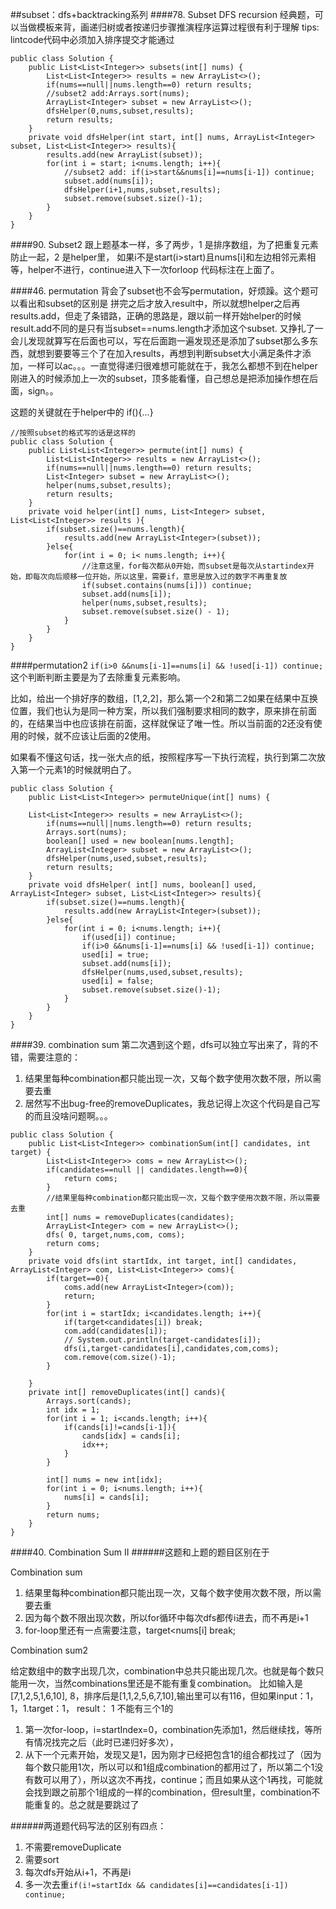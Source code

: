 ##subset：dfs+backtracking系列
####78. Subset
DFS recursion 经典题，可以当做模板来背，画递归树或者按递归步骤推演程序运算过程很有利于理解
tips: lintcode代码中必须加入排序提交才能通过
```
public class Solution {
    public List<List<Integer>> subsets(int[] nums) {
        List<List<Integer>> results = new ArrayList<>();
        if(nums==null||nums.length==0) return results;
        //subset2 add:Arrays.sort(nums);
        ArrayList<Integer> subset = new ArrayList<>();
        dfsHelper(0,nums,subset,results);
        return results;
    }
    private void dfsHelper(int start, int[] nums, ArrayList<Integer> subset, List<List<Integer>> results){
        results.add(new ArrayList(subset));
        for(int i = start; i<nums.length; i++){
            //subset2 add: if(i>start&&nums[i]==nums[i-1]) continue;
            subset.add(nums[i]);
            dfsHelper(i+1,nums,subset,results);
            subset.remove(subset.size()-1);
        }  
    }
}
```

####90. Subset2
跟上题基本一样，多了两步，1 是排序数组，为了把重复元素防止一起，2 是helper里， 如果i不是start(i>start)且nums[i]和左边相邻元素相等，helper不进行，continue进入下一次forloop
代码标注在上面了。

####46. permutation
背会了subset也不会写permutation，好烦躁。这个题可以看出和subset的区别是 拼完之后才放入result中，所以就想helper之后再results.add，但走了条错路，正确的思路是，跟以前一样开始helper的时候result.add不同的是只有当subset==nums.length才添加这个subset. 又挣扎了一会儿发现就算写在后面也可以，写在后面跑一遍发现还是添加了subset那么多东西，就想到要要等三个了在加入results，再想到判断subset大小满足条件才添加，一样可以ac。。。一直觉得递归很难想可能就在于，我怎么都想不到在helper刚进入的时候添加上一次的subset，顶多能看懂，自己想总是把添加操作想在后面，sign。。

这题的关键就在于helper中的 if(){...}
```
//按照subset的格式写的话是这样的
public class Solution {
    public List<List<Integer>> permute(int[] nums) {
        List<List<Integer>> results = new ArrayList<>();
        if(nums==null||nums.length==0) return results;
        List<Integer> subset = new ArrayList<>();
        helper(nums,subset,results);
        return results;
    }
    private void helper(int[] nums, List<Integer> subset, List<List<Integer>> results ){
        if(subset.size()==nums.length){
            results.add(new ArrayList<Integer>(subset));
        }else{
            for(int i = 0; i< nums.length; i++){
                //注意这里，for每次都从0开始，而subset是每次从startindex开始，即每次向后顺移一位开始，所以这里，需要if，意思是放入过的数字不再重复放
                if(subset.contains(nums[i])) continue;
                subset.add(nums[i]);
                helper(nums,subset,results);
                subset.remove(subset.size() - 1);
            }
        }
    }
}
```

####permutation2
`if(i>0 &&nums[i-1]==nums[i] && !used[i-1]) continue; `这个判断判断主要是为了去除重复元素影响。

比如，给出一个排好序的数组，[1,2,2]，那么第一个2和第二2如果在结果中互换位置，我们也认为是同一种方案，所以我们强制要求相同的数字，原来排在前面的，在结果当中也应该排在前面，这样就保证了唯一性。所以当前面的2还没有使用的时候，就不应该让后面的2使用。

如果看不懂这句话，找一张大点的纸，按照程序写一下执行流程，执行到第二次放入第一个元素1的时候就明白了。
```
public class Solution {
    public List<List<Integer>> permuteUnique(int[] nums) {
        
    List<List<Integer>> results = new ArrayList<>();
        if(nums==null||nums.length==0) return results;
        Arrays.sort(nums);
        boolean[] used = new boolean[nums.length];
        ArrayList<Integer> subset = new ArrayList<>();
        dfsHelper(nums,used,subset,results);
        return results;
    }
    private void dfsHelper( int[] nums, boolean[] used, ArrayList<Integer> subset, List<List<Integer>> results){
        if(subset.size()==nums.length){
            results.add(new ArrayList<Integer>(subset));
        }else{
            for(int i = 0; i<nums.length; i++){
                if(used[i]) continue;
                if(i>0 &&nums[i-1]==nums[i] && !used[i-1]) continue;
                used[i] = true;
                subset.add(nums[i]);
                dfsHelper(nums,used,subset,results);
                used[i] = false;
                subset.remove(subset.size()-1);
            }  
        }
    }
}
```

####39. combination sum
第二次遇到这个题，dfs可以独立写出来了，背的不错，需要注意的：

1. 结果里每种combination都只能出现一次，又每个数字使用次数不限，所以需要去重
2. 居然写不出bug-free的removeDuplicates，我总记得上次这个代码是自己写的而且没啥问题啊。。。

```
public class Solution {
    public List<List<Integer>> combinationSum(int[] candidates, int target) {
        List<List<Integer>> coms = new ArrayList<>();
        if(candidates==null || candidates.length==0){
            return coms;
        }
        //结果里每种combination都只能出现一次，又每个数字使用次数不限，所以需要去重
        int[] nums = removeDuplicates(candidates);
        ArrayList<Integer> com = new ArrayList<>();
        dfs( 0, target,nums,com, coms);
        return coms;
    }
    private void dfs(int startIdx, int target, int[] candidates, ArrayList<Integer> com, List<List<Integer>> coms){
        if(target==0){
            coms.add(new ArrayList<Integer>(com));
            return;
        }
        for(int i = startIdx; i<candidates.length; i++){
            if(target<candidates[i]) break;
            com.add(candidates[i]);
            // System.out.println(target-candidates[i]);
            dfs(i,target-candidates[i],candidates,com,coms);
            com.remove(com.size()-1);
        }
        
    }
    private int[] removeDuplicates(int[] cands){
        Arrays.sort(cands);
        int idx = 1;
        for(int i = 1; i<cands.length; i++){
            if(cands[i]!=cands[i-1]){
                cands[idx] = cands[i];
                idx++;
            }
        }
        
        int[] nums = new int[idx];
        for(int i = 0; i<nums.length; i++){
            nums[i] = cands[i];
        }
        return nums;
    }
}
```

####40. Combination Sum II
######这题和上题的题目区别在于

Combination sum

1. 结果里每种combination都只能出现一次，又每个数字使用次数不限，所以需要去重
2. 因为每个数不限出现次数，所以for循环中每次dfs都传i进去，而不再是i+1
3. for-loop里还有一点需要注意，target<nums[i] break;

Combination sum2

给定数组中的数字出现几次，combination中总共只能出现几次。也就是每个数只能用一次，当然combinations里还是不能有重复combination。 比如输入是[7,1,2,5,1,6,10], 8，排序后是[1,1,2,5,6,7,10],输出里可以有116，但如果input：1，1，1.target：1， result： 1 不能有三个1的

1. 第一次for-loop，i=startIndex=0，combination先添加1，然后继续找，等所有情况找完之后（此时已递归好多次），
2. 从下一个元素开始，发现又是1，因为刚才已经把包含1的组合都找过了（因为每个数只能用1次，所以可以和1组成combination的都用过了，所以第二个1没有数可以用了），所以这次不再找，continue；而且如果从这个1再找，可能就会找到跟之前那个1组成的一样的combination，但result里，combination不能重复的。总之就是要跳过了


######两道题代码写法的区别有四点：

1. 不需要removeDuplicate
2. 需要sort
3. 每次dfs开始从i+1，不再是i
4. 多一次去重`if(i!=startIdx && candidates[i]==candidates[i-1]) continue;`
